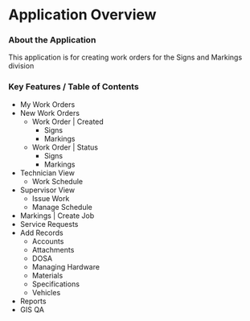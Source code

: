 # Application Overview

### About the Application

This application is for creating work orders for the Signs and Markings division

### Key Features / Table of Contents

* My Work Orders
* New Work Orders
  * Work Order | Created
    * Signs
    * Markings
  * Work Order | Status
    * Signs&#x20;
    * Markings
* Technician View
  * Work Schedule
* Supervisor View
  * Issue Work
  * Manage Schedule
* Markings | Create Job
* Service Requests
* Add Records
  * Accounts
  * Attachments
  * DOSA
  * Managing Hardware
  * Materials
  * Specifications
  * Vehicles
* Reports
* GIS QA

